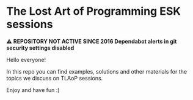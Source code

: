 # The Lost Art of Programming ESK sessions

:warning: **REPOSITORY NOT ACTIVE SINCE 2016 Dependabot alerts in git security settings disabled**

Hello everyone!

In this repo you can find examples, solutions and other materials for the topics we discuss on TLAoP sessions.

Enjoy and have fun :)
